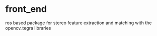 # front_end
ros based package for stereo feature extraction and matching with the opencv_tegra libraries

